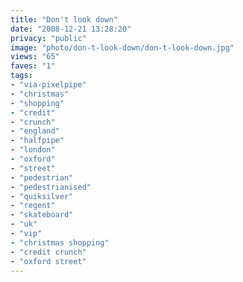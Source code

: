 ```yaml
---
title: "Don't look down"
date: "2008-12-21 13:28:20"
privacy: "public"
image: "photo/don-t-look-down/don-t-look-down.jpg"
views: "65"
faves: "1"
tags:
- "via-pixelpipe"
- "christmas"
- "shopping"
- "credit"
- "crunch"
- "england"
- "halfpipe"
- "london"
- "oxford"
- "street"
- "pedestrian"
- "pedestrianised"
- "quiksilver"
- "regent"
- "skateboard"
- "uk"
- "vip"
- "christmas shopping"
- "credit crunch"
- "oxford street"
---
```

<a href="/photos/2008/12/22/dont-look-down"></a>
